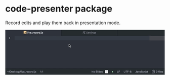 # code-presenter package

Record edits and play them back in presentation mode.

![Demo Gif](/resources/code_presenter_preview.gif?raw=true "Demo Gif")
